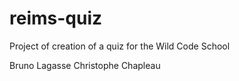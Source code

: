 # reims-quiz
Project of creation of a quiz for the Wild Code School

Bruno Lagasse
Christophe Chapleau